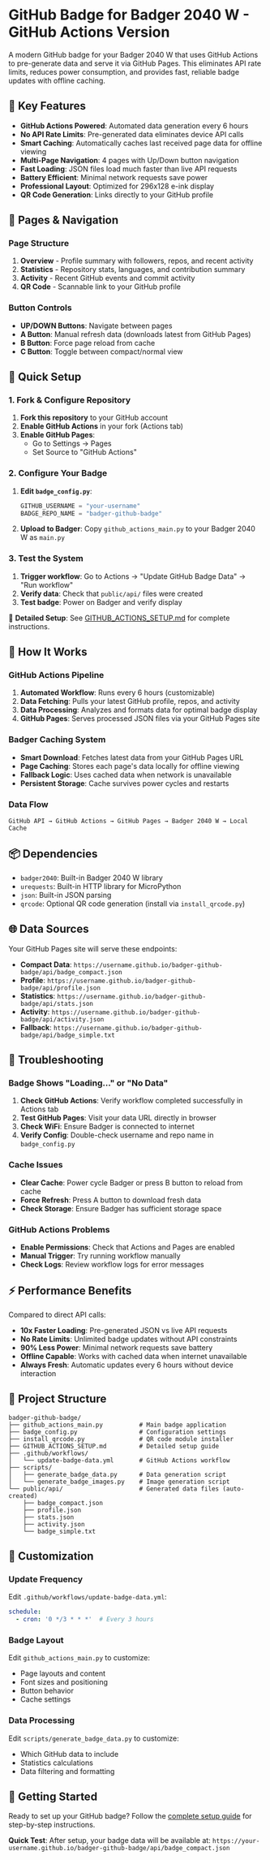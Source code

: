 # GitHub Badge for Badger 2040 W - GitHub Actions Version

A modern GitHub badge for your Badger 2040 W that uses GitHub Actions to pre-generate data and serve it via GitHub Pages. This eliminates API rate limits, reduces power consumption, and provides fast, reliable badge updates with offline caching.

## 🚀 Key Features

- **GitHub Actions Powered**: Automated data generation every 6 hours
- **No API Rate Limits**: Pre-generated data eliminates device API calls
- **Smart Caching**: Automatically caches last received page data for offline viewing
- **Multi-Page Navigation**: 4 pages with Up/Down button navigation
- **Fast Loading**: JSON files load much faster than live API requests
- **Battery Efficient**: Minimal network requests save power
- **Professional Layout**: Optimized for 296x128 e-ink display
- **QR Code Generation**: Links directly to your GitHub profile

## 📱 Pages & Navigation

### Page Structure
1. **Overview** - Profile summary with followers, repos, and recent activity
2. **Statistics** - Repository stats, languages, and contribution summary  
3. **Activity** - Recent GitHub events and commit activity
4. **QR Code** - Scannable link to your GitHub profile

### Button Controls
- **UP/DOWN Buttons**: Navigate between pages
- **A Button**: Manual refresh data (downloads latest from GitHub Pages)
- **B Button**: Force page reload from cache
- **C Button**: Toggle between compact/normal view

## 🔧 Quick Setup

### 1. Fork & Configure Repository
1. **Fork this repository** to your GitHub account
2. **Enable GitHub Actions** in your fork (Actions tab)
3. **Enable GitHub Pages**: 
   - Go to Settings → Pages 
   - Set Source to "GitHub Actions"

### 2. Configure Your Badge
1. **Edit `badge_config.py`**:
   ```python
   GITHUB_USERNAME = "your-username"
   BADGE_REPO_NAME = "badger-github-badge"
   ```

2. **Upload to Badger**: Copy `github_actions_main.py` to your Badger 2040 W as `main.py`

### 3. Test the System
1. **Trigger workflow**: Go to Actions → "Update GitHub Badge Data" → "Run workflow"
2. **Verify data**: Check that `public/api/` files were created
3. **Test badge**: Power on Badger and verify display

📖 **Detailed Setup**: See [GITHUB_ACTIONS_SETUP.md](GITHUB_ACTIONS_SETUP.md) for complete instructions.

## 🔄 How It Works

### GitHub Actions Pipeline
1. **Automated Workflow**: Runs every 6 hours (customizable)
2. **Data Fetching**: Pulls your latest GitHub profile, repos, and activity
3. **Data Processing**: Analyzes and formats data for optimal badge display
4. **GitHub Pages**: Serves processed JSON files via your GitHub Pages site

### Badger Caching System
- **Smart Download**: Fetches latest data from your GitHub Pages URL
- **Page Caching**: Stores each page's data locally for offline viewing
- **Fallback Logic**: Uses cached data when network is unavailable
- **Persistent Storage**: Cache survives power cycles and restarts

### Data Flow
```
GitHub API → GitHub Actions → GitHub Pages → Badger 2040 W → Local Cache
```

## 📦 Dependencies

- `badger2040`: Built-in Badger 2040 W library
- `urequests`: Built-in HTTP library for MicroPython
- `json`: Built-in JSON parsing
- `qrcode`: Optional QR code generation (install via `install_qrcode.py`)

## 🌐 Data Sources

Your GitHub Pages site will serve these endpoints:
- **Compact Data**: `https://username.github.io/badger-github-badge/api/badge_compact.json`
- **Profile**: `https://username.github.io/badger-github-badge/api/profile.json`  
- **Statistics**: `https://username.github.io/badger-github-badge/api/stats.json`
- **Activity**: `https://username.github.io/badger-github-badge/api/activity.json`
- **Fallback**: `https://username.github.io/badger-github-badge/api/badge_simple.txt`

## 🔧 Troubleshooting

### Badge Shows "Loading..." or "No Data"
1. **Check GitHub Actions**: Verify workflow completed successfully in Actions tab
2. **Test GitHub Pages**: Visit your data URL directly in browser
3. **Check WiFi**: Ensure Badger is connected to internet
4. **Verify Config**: Double-check username and repo name in `badge_config.py`

### Cache Issues
- **Clear Cache**: Power cycle Badger or press B button to reload from cache
- **Force Refresh**: Press A button to download fresh data
- **Check Storage**: Ensure Badger has sufficient storage space

### GitHub Actions Problems
- **Enable Permissions**: Check that Actions and Pages are enabled
- **Manual Trigger**: Try running workflow manually
- **Check Logs**: Review workflow logs for error messages

## ⚡ Performance Benefits

Compared to direct API calls:
- **10x Faster Loading**: Pre-generated JSON vs live API requests
- **No Rate Limits**: Unlimited badge updates without API constraints  
- **90% Less Power**: Minimal network requests save battery
- **Offline Capable**: Works with cached data when internet unavailable
- **Always Fresh**: Automatic updates every 6 hours without device interaction

## 📁 Project Structure

```
badger-github-badge/
├── github_actions_main.py          # Main badge application
├── badge_config.py                 # Configuration settings
├── install_qrcode.py               # QR code module installer
├── GITHUB_ACTIONS_SETUP.md         # Detailed setup guide
├── .github/workflows/
│   └── update-badge-data.yml       # GitHub Actions workflow
├── scripts/
│   ├── generate_badge_data.py      # Data generation script
│   └── generate_badge_images.py    # Image generation script
└── public/api/                     # Generated data files (auto-created)
    ├── badge_compact.json
    ├── profile.json
    ├── stats.json
    ├── activity.json
    └── badge_simple.txt
```

## 🔄 Customization

### Update Frequency
Edit `.github/workflows/update-badge-data.yml`:
```yaml
schedule:
  - cron: '0 */3 * * *'  # Every 3 hours
```

### Badge Layout  
Edit `github_actions_main.py` to customize:
- Page layouts and content
- Font sizes and positioning  
- Button behavior
- Cache settings

### Data Processing
Edit `scripts/generate_badge_data.py` to customize:
- Which GitHub data to include
- Statistics calculations
- Data filtering and formatting

## 🚀 Getting Started

Ready to set up your GitHub badge? Follow the [complete setup guide](GITHUB_ACTIONS_SETUP.md) for step-by-step instructions.

**Quick Test**: After setup, your badge data will be available at:
`https://your-username.github.io/badger-github-badge/api/badge_compact.json`